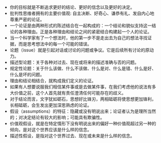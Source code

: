 - 你的目标就是不断追求更好的结论、更好的信念以及更好的决定。
- 批判性思维者拥有的主要价值观: 自主决断、好奇心、谦恭有礼、发自内心地尊重严密的论证。
- 一个论证是由两种形式的陈述结合在一起构成的：一个结论和貌似支持这一结论的各种理由。正是各种理由和结论之间的紧密结合构建起一个人的论证。
- 当一个科学家有了一个想法时，他的第一步不是走出去为自己的想法寻找证据，而是思考想法中的每一个可能的错误。
- 论题（issue）就是引起对话或讨论的问题或争议。它是后续所有讨论的原动力。
- 描述型论题：关于各种对过去、现在或将来的描述准确与否的问题。
- 规定性论题：关于什么该做、什么不该做、什么是对、什么是错、什么是好、什么是坏的问题。
- 理由和结论相结合，就构成我们定义的论证。
- 如果有人想要说服我们相信某件事或是去做某件事，在我们考虑他的说法有多大价值之前，这个人首先就有责任澄清任何可能存在的歧义。
- 对于结论而言，文字犹如砺石，思想好比锋刃，两相砥砺将使思想更加锋利，长相砥砺，会生发出更加深思熟虑的论证。
- 假设（assumptions）的特征：隐藏或没有明说出来；论证者认为是理所当然的；对决定结论有较大的影响；可能具有欺骗性。
- 价值观假设，就是在特定情形下没有明说出来的偏好一种价值观超过另一种的倾向，是对这个世界应该是什么样的信念。
- 描述性假设，是指对这个世界过去、现在或未来是什么样的信念。
